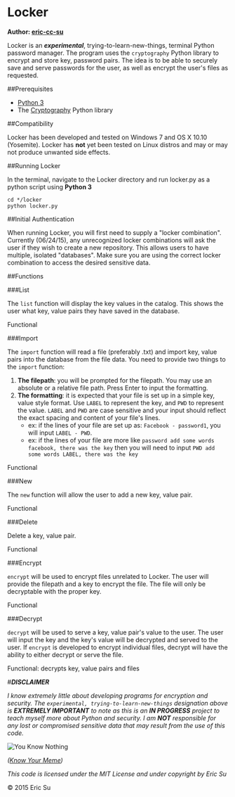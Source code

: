 Locker
===
**Author: [eric-cc-su](https://github.com/eric-cc-su)**

Locker is an ***experimental***, trying-to-learn-new-things, terminal Python password manager. The program uses the `cryptography` Python library to encrypt and store key, password pairs. The idea is to be able to securely save and serve passwords for the user, as well as encrypt the user's files as requested.

##Prerequisites

- [Python 3](https://www.python.org/)
- The [Cryptography](https://cryptography.io/en/latest/) Python library

##Compatibility

Locker has been developed and tested on Windows 7 and OS X 10.10 (Yosemite). Locker has **not** yet been tested on Linux distros and may or may not produce unwanted side effects.

##Running Locker

In the terminal, navigate to the Locker directory and run locker.py as a python script using **Python 3**

	cd */locker
	python locker.py

##Initial Authentication

When running Locker, you will first need to supply a "locker combination". Currently (06/24/15), any unrecognized locker combinations will ask the user if they wish to create a new repository. This allows users to have multiple, isolated "databases". Make sure you are using the correct locker combination to access the desired sensitive data.

##Functions

###List

The `list` function will display the key values in the catalog. This shows the user what key, value pairs they have saved in the database.

Functional

###Import

The `import` function will read a file (preferably .txt) and import key, value pairs into the database from the file data. You need to provide two things to the `import` function:

1. **The filepath**: you will be prompted for the filepath. You may use an absolute or a relative file path. Press Enter to input the formatting.
2. **The formatting**: it is expected that your file is set up in a simple key, value style format. Use `LABEL` to represent the key, and `PWD` to represent the value. `LABEL` and `PWD` are case sensitive and your input should reflect the exact spacing and content of your file's lines.
	- ex: if the lines of your file are set up as: `Facebook - password1`, you will input `LABEL - PWD`.
	- ex: if the lines of your file are more like `password add some words facebook, there was the key` then you will need to input `PWD add some words LABEL, there was the key`

Functional

###New

The `new` function will allow the user to add a new key, value pair.

Functional

###Delete

Delete a key, value pair.

Functional

###Encrypt

`encrypt` will be used to encrypt files unrelated to Locker. The user will provide the filepath and a key to encrypt the file. The file will only be decryptable with the proper key.

Functional


###Decrypt

`decrypt` will be used to serve a key, value pair's value to the user. The user will input the key and the key's value will be decrypted and served to the user. If `encrypt` is developed to encrypt individual files, decrypt will have the ability to either decrypt or serve the file.

Functional: decrypts key, value pairs and files

#***DISCLAIMER***

*I know extremely little about developing programs for encryption and security. The `experimental, trying-to-learn-new-things` designation above is* ***EXTREMELY IMPORTANT*** *to note as this is an* ***IN PROGRESS*** *project to teach myself more about Python and security. I am* ***NOT*** *responsible for any lost or compromised sensitive data that may result from the use of this code.*

![You Know Nothing](http://i3.kym-cdn.com/photos/images/newsfeed/000/527/985/04f.gif)

*([Know Your Meme](http://knowyourmeme.com/memes/you-know-nothing-jon-snow))*

*This code is licensed under the MIT License and under copyright by Eric Su*

&copy; 2015 Eric Su
